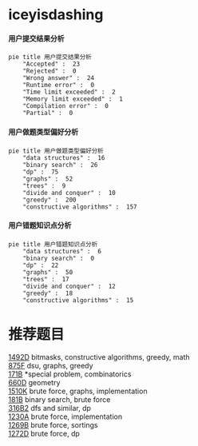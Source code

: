 # iceyisdashing

<!-- tabs:start -->



#### **用户提交结果分析**

```mermaid
pie title 用户提交结果分析
    "Accepted" :  23
    "Rejected" :  0
    "Wrong answer" :  24
    "Runtime error" :  0
    "Time limit exceeded" :  2
    "Memory limit exceeded" :  1
    "Compilation error" :  0
    "Partial" :  0
```

#### **用户做题类型偏好分析**

```mermaid
pie title 用户做题类型偏好分析
    "data structures" :  16
    "binary search" :  26
    "dp" :  75
    "graphs" :  52
    "trees" :  9
    "divide and conquer" :  10
    "greedy" :  200
    "constructive algorithms" :  157
```
#### **用户错题知识点分析**

```mermaid
pie title 用户错题知识点分析
    "data structures" :  6
    "binary search" :  0
    "dp" :  22
    "graphs" :  50
    "trees" :  17
    "divide and conquer" :  12
    "greedy" :  18
    "constructive algorithms" :  15
```



<!-- tabs:end -->
# 推荐题目
[1492D](https://codeforces.com/contest/1492/problem/D)		bitmasks,
                        constructive algorithms,
                        greedy,
                        math		  
[875F](https://codeforces.com/contest/875/problem/F)		dsu,
                        graphs,
                        greedy		  
[171B](https://codeforces.com/contest/171/problem/B)		*special problem,
                        combinatorics		  
[660D](https://codeforces.com/contest/660/problem/D)		geometry		  
[1510K](https://codeforces.com/contest/1510/problem/K)		brute force,
                        graphs,
                        implementation		  
[181B](https://codeforces.com/contest/181/problem/B)		binary search,
                        brute force		  
[316B2](https://codeforces.com/contest/316B/problem/2)		dfs and similar,
                        dp		  
[1230A](https://codeforces.com/contest/1230/problem/A)		brute force,
                        implementation		  
[1269B](https://codeforces.com/contest/1269/problem/B)		brute force,
                        sortings		  
[1272D](https://codeforces.com/contest/1272/problem/D)		brute force,
                        dp		  
